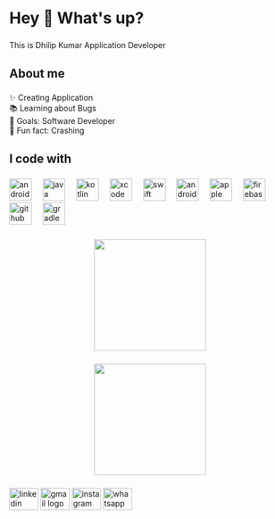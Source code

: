 <h1 align="left">Hey 👋 What's up?</h1>

###

<p align="left">This is Dhilip Kumar Application Developer</p>

###

<h2 align="left">About me</h2>

###

<p align="left">✨ Creating Application <br>📚 Learning about Bugs<br>🎯 Goals:  Software Developer<br>🎲 Fun fact: Crashing</p>

###

<h2 align="left">I code with</h2>

###

<div align="left">
  <img src="https://cdn.jsdelivr.net/gh/devicons/devicon/icons/androidstudio/androidstudio-original.svg" height="40" alt="androidstudio logo"  />
  <img width="12" />
  <img src="https://cdn.jsdelivr.net/gh/devicons/devicon/icons/java/java-original.svg" height="40" alt="java logo"  />
  <img width="12" />
  <img src="https://cdn.jsdelivr.net/gh/devicons/devicon/icons/kotlin/kotlin-original.svg" height="40" alt="kotlin logo"  />
  <img width="12" />
  <img src="https://cdn.jsdelivr.net/gh/devicons/devicon/icons/xcode/xcode-original.svg" height="40" alt="xcode logo"  />
  <img width="12" />
  <img src="https://cdn.jsdelivr.net/gh/devicons/devicon/icons/swift/swift-original.svg" height="40" alt="swift logo"  />
  <img width="12" />
  <img src="https://cdn.jsdelivr.net/gh/devicons/devicon/icons/android/android-original.svg" height="40" alt="android logo"  />
  <img width="12" />
  <img src="https://cdn.jsdelivr.net/gh/devicons/devicon/icons/apple/apple-original.svg" height="40" alt="apple logo"  />
  <img width="12" />
  <img src="https://cdn.jsdelivr.net/gh/devicons/devicon/icons/firebase/firebase-plain.svg" height="40" alt="firebase logo"  />
  <img width="12" />
  <img src="https://cdn.jsdelivr.net/gh/devicons/devicon/icons/github/github-original.svg" height="40" alt="github logo"  />
  <img width="12" />
  <img src="https://cdn.jsdelivr.net/gh/devicons/devicon/icons/gradle/gradle-plain.svg" height="40" alt="gradle logo"  />
</div>

###

<div align="center">
  <img height="200" src="https://media.istockphoto.com/id/1390233671/photo/web-developer-workplace-with-sketches-of-mobile-application-on-wooden-table-flat-lay-top-view.webp?b=1&s=170667a&w=0&k=20&c=LBFYGbwcbNt6-Ey49VTDR8zWkcXfZrXHtl4JICFe-Tk="  />
</div>

###

<div align="center">
  <img height="200" src="https://st4.depositphotos.com/3215143/22344/v/600/depositphotos_223447888-stock-illustration-mobile-app-development-teamwork-web.jpg"  />
</div>

###

<div align="left">
</div>

###

<div align="left">
</div>

###

<div align="left">
  <img src="https://raw.githubusercontent.com/maurodesouza/profile-readme-generator/master/src/assets/icons/social/linkedin/default.svg" width="52" height="40" alt="linkedin logo"  />
  <img src="[https://dhilipkumarravi2000@gmail.com](https://raw.githubusercontent.com/maurodesouza/profile-readme-generator/master/src/assets/icons/social/gmail/default.svg)" width="52" height="40" alt="gmail logo"  />
  <img src="https://raw.githubusercontent.com/maurodesouza/profile-readme-generator/master/src/assets/icons/social/instagram/default.svg" width="52" height="40" alt="instagram logo"  />
  <img src="https://raw.githubusercontent.com/maurodesouza/profile-readme-generator/master/src/assets/icons/social/whatsapp/default.svg" width="52" height="40" alt="whatsapp logo"  />
</div>

###
